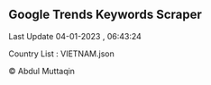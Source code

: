 

## Google Trends Keywords Scraper 
 
Last Update 04-01-2023 , 06:43:24

Country List :
VIETNAM.json



© Abdul Muttaqin 
